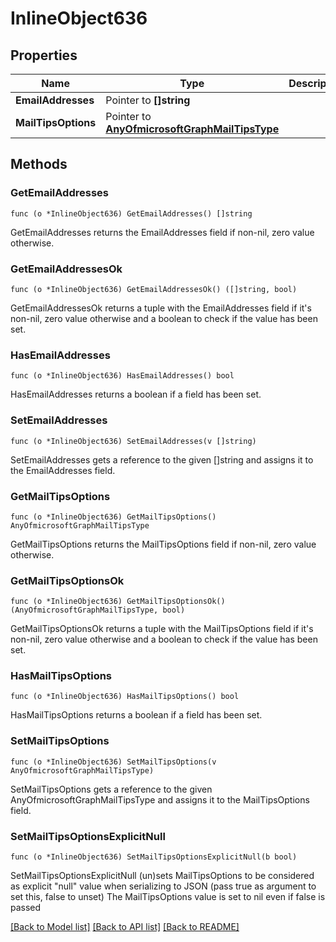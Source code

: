 # InlineObject636

## Properties

Name | Type | Description | Notes
------------ | ------------- | ------------- | -------------
**EmailAddresses** | Pointer to **[]string** |  | [optional] 
**MailTipsOptions** | Pointer to [**AnyOfmicrosoftGraphMailTipsType**](anyOf&lt;microsoft.graph.mailTipsType&gt;.md) |  | [optional] 

## Methods

### GetEmailAddresses

`func (o *InlineObject636) GetEmailAddresses() []string`

GetEmailAddresses returns the EmailAddresses field if non-nil, zero value otherwise.

### GetEmailAddressesOk

`func (o *InlineObject636) GetEmailAddressesOk() ([]string, bool)`

GetEmailAddressesOk returns a tuple with the EmailAddresses field if it's non-nil, zero value otherwise
and a boolean to check if the value has been set.

### HasEmailAddresses

`func (o *InlineObject636) HasEmailAddresses() bool`

HasEmailAddresses returns a boolean if a field has been set.

### SetEmailAddresses

`func (o *InlineObject636) SetEmailAddresses(v []string)`

SetEmailAddresses gets a reference to the given []string and assigns it to the EmailAddresses field.

### GetMailTipsOptions

`func (o *InlineObject636) GetMailTipsOptions() AnyOfmicrosoftGraphMailTipsType`

GetMailTipsOptions returns the MailTipsOptions field if non-nil, zero value otherwise.

### GetMailTipsOptionsOk

`func (o *InlineObject636) GetMailTipsOptionsOk() (AnyOfmicrosoftGraphMailTipsType, bool)`

GetMailTipsOptionsOk returns a tuple with the MailTipsOptions field if it's non-nil, zero value otherwise
and a boolean to check if the value has been set.

### HasMailTipsOptions

`func (o *InlineObject636) HasMailTipsOptions() bool`

HasMailTipsOptions returns a boolean if a field has been set.

### SetMailTipsOptions

`func (o *InlineObject636) SetMailTipsOptions(v AnyOfmicrosoftGraphMailTipsType)`

SetMailTipsOptions gets a reference to the given AnyOfmicrosoftGraphMailTipsType and assigns it to the MailTipsOptions field.

### SetMailTipsOptionsExplicitNull

`func (o *InlineObject636) SetMailTipsOptionsExplicitNull(b bool)`

SetMailTipsOptionsExplicitNull (un)sets MailTipsOptions to be considered as explicit "null" value
when serializing to JSON (pass true as argument to set this, false to unset)
The MailTipsOptions value is set to nil even if false is passed

[[Back to Model list]](../README.md#documentation-for-models) [[Back to API list]](../README.md#documentation-for-api-endpoints) [[Back to README]](../README.md)


